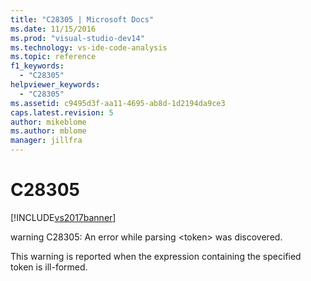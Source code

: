 ```yaml
---
title: "C28305 | Microsoft Docs"
ms.date: 11/15/2016
ms.prod: "visual-studio-dev14"
ms.technology: vs-ide-code-analysis
ms.topic: reference
f1_keywords: 
  - "C28305"
helpviewer_keywords: 
  - "C28305"
ms.assetid: c9495d3f-aa11-4695-ab8d-1d2194da9ce3
caps.latest.revision: 5
author: mikeblome
ms.author: mblome
manager: jillfra
---
```

# C28305
[!INCLUDE[vs2017banner](../includes/vs2017banner.md)]

warning C28305: An error while parsing \<token> was discovered.  
  
 This warning is reported when the expression containing the specified token is ill-formed.
